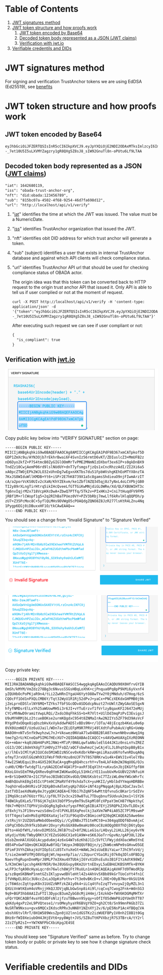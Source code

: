
# Table of Contents

1.  [JWT signatures method](#org11ed414)
2.  [JWT token structure and how proofs work](#org0f3fc23)
    1.  [JWT token encoded by Base64](#org5c66be2)
    2.  [Decoded token body represented as a JSON (JWT claims)](#orgd567ffd)
    3.  [Verification with jwt.io](#org8a67b68)
3.  [Verifiable credentils and DIDs](#orgbcb7354)



<a id="org11ed414"></a>

# JWT signatures method

For signing and verification TrustAnchor tokens we are using EdDSA (Ed25519), see  [benefits](https://ed25519.cr.yp.to/)


<a id="org0f3fc23"></a>

# JWT token structure and how proofs work


<a id="org5c66be2"></a>

## JWT token encoded by Base64

    eyJhbGciOiJFZERTQSIsInR5cCI6IkpXVCJ9.eyJpYXQiOjE2NDI2ODAxMTksImlzcyI6Im9iYWRhLXRydXN0LWFuY2hvci1vcmciLCJuZnQiOiJkaWQ6b2JhZGE6MTIzNDU2Nzg5Iiwic3ViIjoiODE1YmMwN2EtNDUwMi00ZjY4LTkyNTQtNDZkN2ZhNjk4ZDEyIiwidXJsIjoiaHR0cDovL2xvY2FsaG9zdC9hcGkvdjEvdmVyaWZ5In0.V1U1mF2qMcvDpmPPNoqlGv--_7et10U5I5uLXVMYZagzry1gR8QXg5Z8sJ8_sIW92GnuTl8n-oPUtu6Lf9LTAA


<a id="orgd567ffd"></a>

## Decoded token body represented as a JSON ([JWT claims](https://datatracker.ietf.org/doc/html/rfc7519#page-8))

    "iat": 1642680119,
    "iss": "obada-trust-anchor-org",
    "nft": "did:obada:123456789",
    "sub": "815bc07a-4502-4f68-9254-46d7fa698d12",
    "url": "http://localhost/api/v1/verify"

1.  "[iat](https://datatracker.ietf.org/doc/html/rfc7519#section-4.1.6)" identifies the time at which the JWT was issued. The value must be a NumericDate.

2.  "[iss](https://datatracker.ietf.org/doc/html/rfc7519#section-4.1.1)" identifies TrustAnchor organization that issued the JWT.

3.  "nft" identifies obit DID address for which trust anchor will generate a token.

4.  "sub" (subject) identifies a user that exists in internal TrustAnchor database and against which API clients will check compliance status.

5.  "url" identifies TrustAnchor API url that should be used for checking compliance status of OBADA actor.

    The origin idea was that this token can be converted back to HTTP request to the origin trust anchor API that issued it. Only API is able to tell us if user complied or not at the moment of request. 
    
        curl -X POST http://localhost/api/v1/verify -H 'content-type: application/json' -d '{"token":"eyJhbGciOiJFZERTQSIsInR5cCI6IkpXVCJ9.eyJpYXQiOjE2NDI2ODAxMTksImlzcyI6Im9iYWRhLXRydXN0LWFuY2hvci1vcmciLCJuZnQiOiJkaWQ6b2JhZGE6MTIzNDU2Nzg5Iiwic3ViIjoiODE1YmMwN2EtNDUwMi00ZjY4LTkyNTQtNDZkN2ZhNjk4ZDEyIiwidXJsIjoiaHR0cDovL2xvY2FsaG9zdC9hcGkvdjEvdmVyaWZ5In0.V1U1mF2qMcvDpmPPNoqlGv--_7et10U5I5uLXVMYZagzry1gR8QXg5Z8sJ8_sIW92GnuTl8n-oPUtu6Lf9LTAA"}'
    
    After executing such request we can see if user compliant or not:
    
        {
          "is_compliant": true
        }


<a id="org8a67b68"></a>

## Verification with [jwt.io](https://jwt.io/#debugger-io?token=eyJ0eXAiOiJKV1QiLCJhbGciOiJSUzI1NiJ9.eyJpc3MiOiJ0cmFkZWxvb3AiLCJ2ZXJpZmljYXRpb25fdXJsIjoiaHR0cHM6XC9cL3RydXN0LWFuY2hvci50cmFkZWxvb3AuY29tIiwidmVyaWZpY2F0aW9uX2h0dHBfbWV0aG9kIjoiUE9TVCIsInZlcmlmaWNhdGlvbl9odHRwX3Zhcl9uYW1lIjoidG9rZW4iLCJpYXQiOjE2NDAwOTI4MDcsImF1ZCI6ImI3M2UyZDIyLTYyNjAtMTFlYy1hMTZhLTAyNDJhYzE0MDAwMyIsInJlZ2lzdHJhcl9pZCI6ImI1ZGIyZTg4YTE1ODI5Y2UzYTFiNTU2NjE3NmUxMTBjIn0.LDh0tYx_ZlS01i5hwJhuQLGrucmVtCpN5s_k0qwiWA3wXDPV31saaJKqv-RAA_h3lnSKbx6LTiTVIjcgZz_xmXyo32xG96zhCpV-QIwEGw5yV-U3IpVjvxKJD6dbrEldZxcyJalmXoQppfE7hM1kWUrrHPsLKq4UJDkN0DJnCslTkgnXsAm1JCJC9U0L9I4IEas1q2N-MsJ8iaioPc03pttllUmarVXgia3PgRK_P4cAQy_XW22WgazyxxG9v2Eo5wzKFmL90_gOjdI-N8x-3swJ0TawFt-AASoQwVnUgUmSGNUxSAXEV1tVLrzCnz4cIKFCXj5AuqZEbqvAq-m9GNv7jARrM2n9b0z9lw39EkheeYVMfRtZUVpL6CJNQUGvHPZsLCGv_mCwFH6ZUGdthmPbcP6mWfadQpZtXzOjVgl7jXMwsss-8NxusWgqhRO8YhU10yR6_S3X9shy9s6h3JCeMfIXUnFT6E-l2ntEzXWYt0HBBkSkacqpNSHSbqeRhOKZE2jprwZfKB4SRIHqAAoOTAfoLDGLdweWaNZ9nqJtjcsd1wKcDjZexpv8sN1qy6_9Td4MM7gJIRUeS4nZlVj4_OQtSMbWDMWnZku6CA7RGd7e9KDUbeWGLXJ5Smx8Z-vFCT9Is_KF5zFJhEOPvD_kbGYE4vKCUzHvdcTg9kU)

![img](./img/jwt-pub-key.png)

Copy public key below  into "VERIFY SIGNATURE" section on page:

    -----BEGIN PUBLIC KEY-----
    MIICIjANBgkqhkiG9w0BAQEFAAOCAg8AMIICCgKCAgEA1PdF9B367xmCATpkof5D
    GDP1ZmXc9u/AYN3Ojb7rEkhrBwai6F4SvnIz56rmtD6vKT/ZDIuslcZ3+MmUFB2z
    nD6Dyo2kfZ+P7S4tmcB0ZyGIGlOOmMrTvPME2MNmNIzDXbof3ex6IP+s0gkDnBX9
    TndZz10CwjAemP06rd9lslNUdUY+dnT7yfsmgsfjzQs1xCncRhzzAdI/ZI2Xi6a5
    xA0pcZTWOjEPk2WJLO32xUhnDg7wEgxnXKTbs7du51FpbWVshgKEhEoMTYX8nzTA
    7KxJS8WIduWllKMDB+Yt6+iSPr2E7hK8739X1a5c8gamsShdieuO9njFIwmArzIT
    cA/a2porVcKS0UIv2cXaN/KhYZEkvm/ke1ZbflNZQ3d5qj8z7yNxL4oLCVPbjGB0
    TI2y89rXLngTirHtrq5ikIHcQveeLfGTTGiKwMNjdiGLOWRe/Xd/QLFXBUWIHT3c
    Tg6nvIqjrM2x718VcpHXcDwA+ZbwQ7PTfq/5Tk2v+PIxHKs2+Cni7tHuqdFV9FM5
    jRBf1M+rlCWopf1g5+2q2RIhBaTPUez0VY+PZV3bRbj7mwLlf6kRvlHlqQQPDh/p
    zU7+Z35PcMoc8C+5yflQLMHs9DVWgO5cPOAQdgZQNO8Z8JzR277lsKtR4LZnu4Nq
    1Pygp6EGj0iDBuxxHF1O/tkCAwEAAQ==
    -----END PUBLIC KEY-----

You should see a change from "Invalid Signature"  to "Signature Verified"

![img](./img/jwt-public-invalid.png)

![img](./img/jwt-public-verified.png)

Copy private key:

    -----BEGIN PRIVATE KEY-----
    MIIJRAIBADANBgkqhkiG9w0BAQEFAASCCS4wggkqAgEAAoICAQDU90X0HfrvGYIB
    OmSh/kMYM/VmZdz278Bg3c6NvusSSGsHBqLoXhK+cjPnqua0Pq8pP9kMi6yVxnf4
    yZQUHbOcPoPKjaR9n4/tLi2ZwHRnIYgaU46YytO88wTYw2Y0jMNduh/d7Hog/6zS
    CQOcFf1Od1nPXQLCMB6Y/Tqt32WyU1R1Rj52dPvJ+yaCx+PNCzXEKdxGHPMB0j9k
    jZeLprnEDSlxlNY6MQ+TZYks7fbFSGcODvASDGdcpNuzt27nUWltZWyGAoSESgxN
    hfyfNMDsrElLxYh25aWUowMH5i3r6JI+vYTuErzvf1fVrlzyBqaxKF2J6472eMUj
    CYCvMhNwD9ramitVwpLRQi/Zxdo38qFhkSS+b+R7Vlt+U1lDd3mqPzPvI3EvigsJ
    U9uMYHRMjbLz2tcueBOKse2urmKQgdxC954t8ZNMaIrAw2N2IYs5ZF79d39AsVcF
    RYgdPdxODqe8iqOszbHvXxVykddwPAD5lvBDs9N+r/lOTa/48jEcqzb4KeLu0e6p
    0VX0UzmNEF/Uz6uUJail/WDn7arZEiEFpM9R7PRVj49lXdtFuPubAuV/qRG+UeWp
    BA8OH+nNTv5nfk9wyhzwL7nJ+VAswez0NVaA7lw84BB2BlA07xnwnNHbvuWwq1Hg
    tme7g2rU/KCnoQaPSIMG7HEcXU7+2QIDAQABAoICAQCC+s4AVQwHUAXgIXzREONN
    GG++mbmr+kq0iNbH4PsM1JNWz+MTzP/0N6LqwfaANuleElG44JK1z0nsLnYvZREZ
    cG13/2OCi8dmVXdgT7iH0Vy27FsQZ/aQCFsbwhmzCjwCAj4lLJL0hqtQxpB8yB1x
    y//lhEv1CMlYyK31UCdo5M1WD2zNSCev0xKdbrkRW+qmiiRazuU6YofwnRDuqA0q
    ofmyTJrxUUlGGzWh931FWsFfKRrHzu8nUJF7V78S78RKrw1u4k+EWVJ1v4lelYBu
    T4wI2SWUEqui3hs4GX520CRaCA+gqM+g8Q4hcsrhY+vTm4LkF4dm2WJNqUOG/OJs
    cuH0/CMBrTwtdgTlLryUAG2ECmF4QAlP3+axRf3EqXlht+uKxuSnJbjEKGffpf8H
    RXoLGVoSEmTMAyQXRev0q0YmKIWUKwoDGyL51HkCzYE11uubUxMvGUBV22VNfuiH
    m+BrS1QmKR7A+21C75FooJBIbBCUIKvdGO/DNUSKsbtsC7TZziWLdHeYWGcWhrTc
    4mBhQUuhkE0gI45IctPtm9CIMaRVf4Y9shdaTcX+yuHKII/yHblbdYYmqoHDRBBe
    7oqhUreEodHVRiv1F2QXpBOvAdlmtyqKp7dGG+iNf4zgPNqqpAj8pLXQaCJav3xl
    2atTVDIaeXdNaNy8eJtygQKCAQEA+E7Ob17hZqNF54wMttQfvnuScBKar1rSdIVv
    jIMqG9czah76Uzrf9i//pf0LTF2v3cx2S9w8TuL7TDugbnufSUdvuk2mx1+lSY26
    T4BW1kyDXLe5/TF6GjK7q1kVJbDfP5ny0mT9u5kpMl0FzXPpaY3mCH87YNpkthyC
    f0k7+MQthlTQPhVjUsQGgRg3gDxkzfyqsFMdCg6IBiA7EYj25RQPkZJOvTLDDxjK
    zF8xhjYsJF19nv+wzsSdmvIrdlPVKLB5XqPeolkj3aXVm7WP4iA05ZC7PlM9swmP
    StfT4gezlwUnMsEqVRD8XaXajle73iF9GqVDvCBGmicmFQ20qQKCAQEA25Awe6mx
    /xtRsjVr2UZQUSaMmbdObeeDQyi//CyENBxJT51teMCt0+o304gqODQf6DvmAjxC
    cbPqCVDdu3h9fkzbOaHr2OxyryRsGGX88w0maHz00coC8zAOQgO8XfhDjD6tyDpo
    B7to+AkDfWYL/s6nvD2MS5SLJNlB7tuZ+8f2NLLeG1o/LHQvyL2iHLL26jey6vYN
    sKydjuYbN/TWbyQRKYJCYEZoSG0GCX1e91A9W+eSK6JGoTrrGpvNz/gAP38Ll2Ew
    bSsbZmnHAlXUGOiAcypdu6mj4z6xG4W7s6zKh8J1Ic5VfClFWyjddXOacWRm5YnE
    dB54PxGwFGQmsQKCAQEAwBfXQ/lWzpxJHBQQUfBQjn/yjZkW6cmNPm9sGHvwO5GE
    SPimF3VYhZAkajkUYIOp5iCi85TxYuXeGt+WAWLJm1sUaEBiYaLwr7JhC9fxVd/j
    T/sie2mnWFUfMjO8VGg8jWt/mpxeXp7ia//i2UpurCYGa1Rij07k0q3Dls0FBDJg
    NaevYhgRupnDnmMprJ8MLP7m3Xmu4XTUbkjI6YvX1OhsEuXo3B1FIYzAdtK98WI/
    S/K3mCWelpcshg4K6YN5R/0eJ8UGGvpy8Km2UrtnEDxyL5aEBHdJKBShMfk+BYKH
    wLFP3cfqA90cHyaLqcrdn76wlch8WjFt7RuULn1n4QKCAQEAiqAVHF7d9TWodR3p
    g/szBqmSKBNmP1nmtGZsIKlypvwdBVleHtl4Zs4AhVv5XBb89kGrTUoCoYt4fn1C
    IfVHNpEL8O1c3U8ccZxLa3QpKsPothv+7t3e0vBKcD+vlJ0E+O0yB7Nor0kSU1hN
    jcT6WdzcZqttguK8n31UdZzNMfzkZA1y0k4+iLCq4tFoIzqTTvnvyw2jQyMZL3n1
    QXUiVnWtKEoH4oVRnjjHkQJJDVjqBLbGwSnp8i4i9l/cqCvq7Cwog2Fnk+WdnSG3
    9q9+BGP3hb8AA1ZuFTIl3DypcB3umZybG8cMjiH4mj/I4zkkD+fWV6KOGMqMHTXr
    uFQrYQKCAQBf4vaY0IdDFsNlzjfzuTBBwvn9Syqy+sOfIfO5dWmP8iQYUeOhTT87
    qkKdy4gxPz2eL9PVQtese1/rsOMeyhyaYR6BVgY9ZO+gh2Ct0/Sn99mnPAGb37Zi
    NuSRTW9Nxsu+gvx6MQCxIKdscRPRv3uNN8Y1NZnXYj2v/6/pE5NsP1Ac4fBQqCVA
    xbshX6tvlRrT/8H1W589WxsZpn0jU2lnn1dGSTKz2izWUEFBPy1V0nh2I8B1t0Gg
    BHz8rfWI0XeiubOH4JHjEVt6+py8Wgt+JVS/5Z8uTtKPVXbzjR7S3TBrcA/tY2rl
    22zZfpR2sI++YW7KNFPbCXbiKpgJE4SE
    -----END PRIVATE KEY-----

You should keep see "Signature Verified" same as before. Try to change token body or public or private key to see how it change signature check status.


<a id="orgbcb7354"></a>

# Verifiable credentils and DIDs

